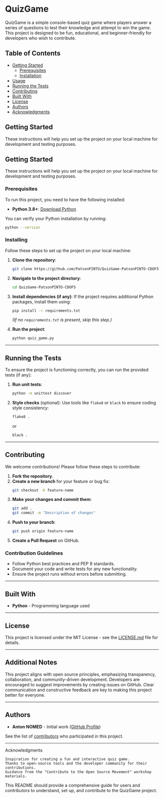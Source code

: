 # QuizGame

QuizGame is a simple console-based quiz game where players answer a series of questions to test their knowledge and attempt to win the game. This project is designed to be fun, educational, and beginner-friendly for developers who wish to contribute.

## Table of Contents

- [Getting Started](#getting-started)
  - [Prerequisites](#prerequisites)
  - [Installation](#installation)
- [Usage](#usage)
- [Running the Tests](#running-the-tests)
- [Contributing](#contributing)
- [Built With](#built-with)
- [License](#license)
- [Authors](#authors)
- [Acknowledgments](#acknowledgments)

## Getting Started

These instructions will help you set up the project on your local machine for development and testing purposes.

## Getting Started

These instructions will help you set up the project on your local machine for development and testing purposes.

### Prerequisites

To run this project, you need to have the following installed:

- **Python 3.8+**: [Download Python](https://www.python.org/downloads/)

You can verify your Python installation by running:
```bash
python --version
```

### Installing

Follow these steps to set up the project on your local machine:

1. **Clone the repository**:
   ```bash
   git clone https://github.com/PatsonPINTO/QuizGame-PatsonPINTO-CDOF5.git
   ```

2. **Navigate to the project directory**:
   ```bash
   cd QuizGame-PatsonPINTO-CDOF5
   ```

3. **Install dependencies (if any)**:
   If the project requires additional Python packages, install them using:
   ```bash
   pip install -r requirements.txt
   ```

   *(If no `requirements.txt` is present, skip this step.)*

4. **Run the project**:
   ```bash
   python quiz_game.py
   ```

---

## Running the Tests

To ensure the project is functioning correctly, you can run the provided tests (if any):

1. **Run unit tests**:
   ```bash
   python -m unittest discover
   ```

2. **Style checks** (optional):
   Use tools like `flake8` or `black` to ensure coding style consistency:
   ```bash
   flake8 .
   ```
   or
   ```bash
   black .
   ```

---

## Contributing

We welcome contributions! Please follow these steps to contribute:

1. **Fork the repository**.
2. **Create a new branch** for your feature or bug fix:
   ```bash
   git checkout -b feature-name
   ```
3. **Make your changes and commit them**:
   ```bash
   git add .
   git commit -m "Description of changes"
   ```
4. **Push to your branch**:
   ```bash
   git push origin feature-name
   ```
5. **Create a Pull Request** on GitHub.

### Contribution Guidelines
- Follow Python best practices and PEP 8 standards.
- Document your code and write tests for any new functionality.
- Ensure the project runs without errors before submitting.

---

## Built With

- **Python** - Programming language used

---

## License

This project is licensed under the MIT License - see the [LICENSE.md](LICENSE.md) file for details.

---

## Additional Notes

This project aligns with open source principles, emphasizing transparency, collaboration, and community-driven development. Developers are encouraged to suggest improvements by creating issues on GitHub. Clear communication and constructive feedback are key to making this project better for everyone.

---

## Authors

- **Anton NOMED** - Initial work ([GitHub Profile](https://github.com/PatsonPINTO))

See the list of [contributors](https://github.com/PatsonPINTO/QuizGame-PatsonPINTO-CDOF5/graphs/contributors) who participated in this project.

---

Acknowledgments

    Inspiration for creating a fun and interactive quiz game.
    Thanks to open-source tools and the developer community for their contributions.
    Guidance from the "Contribute to the Open Source Movement" workshop materials.


This README should provide a comprehensive guide for users and contributors to understand, set up, and contribute to the QuizGame project.


